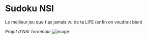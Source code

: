 # Sudoku NSI
Le meilleur jeu que t'as jamais vu de ta LIFE (enfin on voudrait bien)

*Projet d'NSI Terminale*
![image](https://user-images.githubusercontent.com/70155662/157402308-6c98e086-6273-41a1-aa8e-5cce1a96abe5.png)
